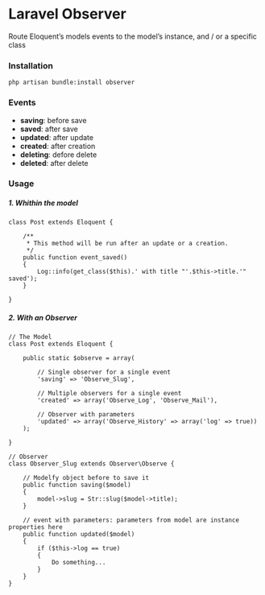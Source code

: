 Laravel Observer
================

Route Eloquent’s models events to the model’s instance, and / or a
specific class

### Installation

`php artisan bundle:install observer`

### Events

-   **saving**: before save
-   **saved**: after save
-   **updated**: after update
-   **created**: after creation
-   **deleting**: defore delete
-   **deleted**: after delete

### Usage

##### 1. Whithin the model

    class Post extends Eloquent {
        
        /**
         * This method will be run after an update or a creation.
         */
        public function event_saved()
        {
            Log::info(get_class($this).' with title "'.$this->title.'" saved');
        }
        
    }

##### 2. With an Observer

    // The Model
    class Post extends Eloquent {
        
        public static $observe = array(
            
            // Single observer for a single event
            'saving' => 'Observe_Slug',
            
            // Multiple observers for a single event
            'created' => array('Observe_Log', 'Observe_Mail'),
            
            // Observer with parameters
            'updated' => array('Observe_History' => array('log' => true))
        );
        
    }

    // Observer
    class Observer_Slug extends Observer\Observe {
        
        // Modelfy object before to save it
        public function saving($model)
        {
            model->slug = Str::slug($model->title);
        }
        
        // event with parameters: parameters from model are instance properties here
        public function updated($model)
        {
            if ($this->log == true)
            {
                Do something...
            }
        }
    }
